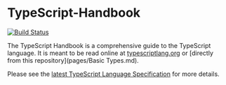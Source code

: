 # TypeScript-Handbook

[![Build Status](https://travis-ci.org/Microsoft/TypeScript-Handbook.svg)](https://travis-ci.org/Microsoft/TypeScript-Handbook)

The TypeScript Handbook is a comprehensive guide to the TypeScript language. It is meant to be read online at [typescriptlang.org](https://www.typescriptlang.org/docs/handbook/basic-types.html) or [directly from this repository](pages/Basic Types.md).

Please see the [latest TypeScript Language Specification](https://github.com/Microsoft/TypeScript/blob/master/doc/spec.md) for more details.
